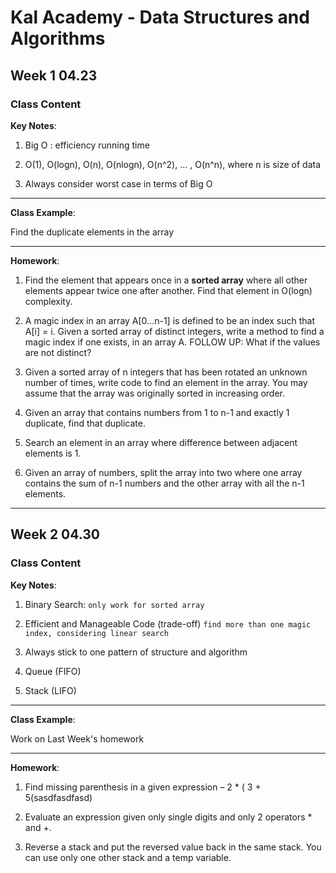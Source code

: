# Kal Academy - Data Structures and Algorithms


## Week 1 04.23


### Class Content



**Key Notes**:

1. Big O : efficiency running time

2. O(1), O(logn), O(n), O(nlogn), O(n^2), ... , O(n^n), where n is size of data

3.  Always consider worst case in terms of Big O

------

**Class Example**:

Find the duplicate elements in the array

------

**Homework**:

1. Find the element that appears once in a **sorted array** where all other elements appear twice one after another. Find that element in O(logn) complexity.

2. A magic index in an array A[0…n-1] is defined to be an index such that A[i] = i. Given a sorted array of distinct integers, write a method to find a magic index if one exists, in an array A. FOLLOW UP: What if the values are not distinct?

3. Given a sorted array of n integers that has been rotated an unknown number of times, write code to find an element in the array. You may assume that the array was originally sorted in increasing order.

4. Given an array that contains numbers from 1 to n-1 and exactly 1 duplicate, find that duplicate.

5. Search an element in an array where difference between adjacent elements is 1.

6. Given an array of numbers, split the array into two where one array contains the sum of n-1 numbers and the other array with all the n-1 elements.

---

## Week 2 04.30


### Class Content



**Key Notes**:

1. Binary Search: `only work for sorted array`

2. Efficient and Manageable Code (trade-off) `find more than one magic index, considering linear search`

3. Always stick to one pattern of structure and algorithm

4. Queue (FIFO)

5. Stack (LIFO)

------

**Class Example**:

Work on Last Week's homework

------

**Homework**:

1. Find missing parenthesis in a given expression – 2 * ( 3 + 5(sasdfasdfasd)

2. Evaluate an expression given only single digits and only 2 operators * and +.

3. Reverse a stack and put the reversed value back in the same stack. You can use only one other stack and a temp variable.
